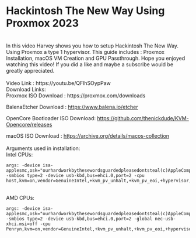 # Hackintosh The New Way Using Proxmox 2023
<br>
In this video Harvey shows you how to setup Hackintosh The New Way. Using Proxmox a type 1 hypervisor. This guide includes : Proxmox Installation, macOS VM Creation and GPU Passthrough. Hope you enjoyed watching this video! If you did a like and maybe a subscribe would be greatly appreciated. <br>
<br>
Video Link : https://youtu.be/QFlhSOypPaw <br>
Download Links: <br>
Proxmox ISO Download : https://proxmox.com/downloads <br>

BalenaEtcher Download : https://www.balena.io/etcher <br>

OpenCore Bootloader ISO Download: https://github.com/thenickdude/KVM-Opencore/releases <br>

macOS ISO Download : https://archive.org/details/macos-collection <br>
<br>
Arguments used in installation: <br>
Intel CPUs: <br>
```
args: -device isa-applesmc,osk="ourhardworkbythesewordsguardedpleasedontsteal(c)AppleComputerInc" -smbios type=2 -device usb-kbd,bus=ehci.0,port=2 -cpu host,kvm=on,vendor=GenuineIntel,+kvm_pv_unhalt,+kvm_pv_eoi,+hypervisor,+invtsc
```
<br>
AMD CPUs: <br>

```
args: -device isa-applesmc,osk="ourhardworkbythesewordsguardedpleasedontsteal(c)AppleComputerInc" -smbios type=2 -device usb-kbd,bus=ehci.0,port=2 -global nec-usb-xhci.msi=off -cpu Penryn,kvm=on,vendor=GenuineIntel,+kvm_pv_unhalt,+kvm_pv_eoi,+hypervisor,+invtsc,+pcid,+ssse3,+sse4.2,+popcnt,+avx,+avx2,+aes,+fma,+fma4,+bmi1,+bmi2,+xsave,+xsaveopt,check
```
<br>
